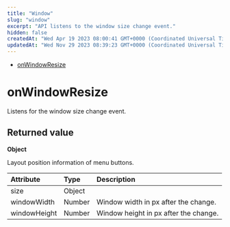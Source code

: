 ```yaml
---
title: "Window"
slug: "window"
excerpt: "API listens to the window size change event."
hidden: false
createdAt: "Wed Apr 19 2023 08:00:41 GMT+0000 (Coordinated Universal Time)"
updatedAt: "Wed Nov 29 2023 08:39:23 GMT+0000 (Coordinated Universal Time)"
---
```

- [onWindowResize](doc:window#onwindowresize)

# onWindowResize

Listens for the window size change event.

## Returned value

**Object**

Layout position information of menu buttons.

| Attribute    | Type   | Description                           |
| :----------- | :----- | :------------------------------------ |
| size         | Object |                                       |
| windowWidth  | Number | Window width in px after the change.  |
| windowHeight | Number | Window height in px after the change. |
